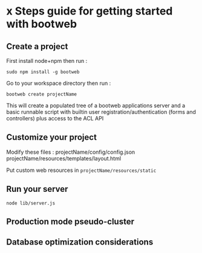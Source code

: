 x Steps guide for getting started with bootweb
==============================================

Create a project
----------------

First install node+npm then run :

    sudo npm install -g bootweb

Go to your workspace directory then run :

    bootweb create projectName

This will create a populated tree of a bootweb applications server and a basic
runnable script with builtin user registration/authentication (forms and controllers)
plus access to the ACL API


Customize your project
----------------------
Modify these files :
    projectName/config/config.json
    projectName/resources/templates/layout.html

Put custom web resources in `projectName/resources/static`
    


Run your server
---------------
    node lib/server.js

Production mode pseudo-cluster
------------------------------

Database optimization considerations
------------------------------------